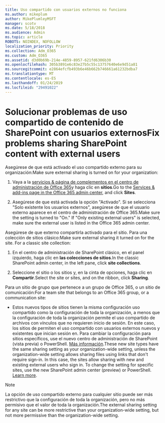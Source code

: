 ```yaml
---
title: Uso compartido con usuarios externos no funciona
ms.author: mikeplum
author: MikePlumleyMSFT
manager: scotv
ms.date: 5/18/2018
ms.audience: Admin
ms.topic: article
ROBOTS: NOINDEX, NOFOLLOW
localization_priority: Priority
ms.collection: Adm_O365
ms.custom: Adm_O365
ms.assetid: d3d0b69b-214e-4859-8957-621fd6306b30
ms.openlocfilehash: 305b3891e6c83e27b5c55c13757640e6e9d51a81
ms.sourcegitcommit: e2864efcfb493b6e46b662b746661a61232bdba7
ms.translationtype: MT
ms.contentlocale: es-ES
ms.lasthandoff: 01/24/2019
ms.locfileid: "29491022"
---
```

# <a name="fix-problems-sharing-sharepoint-content-with-external-users"></a><span data-ttu-id="49626-102">Solucionar problemas de uso compartido de contenido de SharePoint con usuarios externos</span><span class="sxs-lookup"><span data-stu-id="49626-102">Fix problems sharing SharePoint content with external users</span></span>

<span data-ttu-id="49626-103">Asegúrese de que está activado el uso compartido externo para su organización:</span><span class="sxs-lookup"><span data-stu-id="49626-103">Make sure external sharing is turned on for your organization:</span></span>
  
1. <span data-ttu-id="49626-104">Vaya a la [servicios &amp; página de complementos en el centro de administración de Office 365](https://portal.office.com/adminportal/home#/Settings/ServicesAndAddIns)y haga clic en **sitios**.</span><span class="sxs-lookup"><span data-stu-id="49626-104">Go to the [Services &amp; add-ins page in the Office 365 admin center](https://portal.office.com/adminportal/home#/Settings/ServicesAndAddIns), and click **Sites**.</span></span>
    
2. <span data-ttu-id="49626-p101">Asegúrese de que está activada la opción "Activado". Si se selecciona "Solo existente los usuarios externos", asegúrese de que el usuario externo aparece en el centro de administración de Office 365.</span><span class="sxs-lookup"><span data-stu-id="49626-p101">Make sure the setting is turned to "On." If "Only existing external users" is selected, make sure the external user is listed in the Office 365 admin center.</span></span>
    
<span data-ttu-id="49626-p102">Asegúrese de que externo compartirla activado para el sitio. Para una colección de sitios clásico:</span><span class="sxs-lookup"><span data-stu-id="49626-p102">Make sure external sharing it turned on for the site. For a classic site collection:</span></span>
  
1. <span data-ttu-id="49626-109">En el centro de administración de SharePoint clásico, en el panel izquierdo, haga clic en **las colecciones de sitios**.</span><span class="sxs-lookup"><span data-stu-id="49626-109">In the classic SharePoint admin center, in the left pane, click **site collections**.</span></span>
    
2. <span data-ttu-id="49626-110">Seleccione el sitio o los sitios y, en la cinta de opciones, haga clic en **Compartir**.</span><span class="sxs-lookup"><span data-stu-id="49626-110">Select the site or sites, and on the ribbon, click **Sharing**.</span></span>
    
<span data-ttu-id="49626-111">Para un sitio de grupo que pertenece a un grupo de Office 365, o un sitio de comunicación:</span><span class="sxs-lookup"><span data-stu-id="49626-111">For a team site that belongs to an Office 365 group, or a communication site:</span></span>
  
- <span data-ttu-id="49626-p103">Estos nuevos tipos de sitios tienen la misma configuración uso compartido como la configuración de toda la organización, a menos que la configuración de toda la organización permite el uso compartido de archivos con vínculos que no requieren inicio de sesión. En este caso, los sitios de permiten el uso compartido con usuarios externos nuevos y existentes que inician sesión en. Para cambiar la configuración para sitios específicos, use el nuevo centro de administración de SharePoint (vista previa) o PowerShell. [Más información](https://go.microsoft.com/fwlink/?linkid=871863).</span><span class="sxs-lookup"><span data-stu-id="49626-p103">These new site types have the same sharing setting as your organization-wide setting, unless the organization-wide setting allows sharing files using links that don't require sign-in. In this case, the sites allow sharing with new and existing external users who sign in. To change the setting for specific sites, use the new SharePoint admin center (preview) or PowerShell. [Learn more](https://go.microsoft.com/fwlink/?linkid=871863).</span></span>
    
> [!NOTE]
> <span data-ttu-id="49626-116">La opción de uso compartido externo para cualquier sitio puede ser más restrictivo que la configuración de toda la organización, pero no más permisivo que el valor de toda la organización.</span><span class="sxs-lookup"><span data-stu-id="49626-116">The external sharing setting for any site can be more restrictive than your organization-wide setting, but not more permissive than the organization-wide setting.</span></span> 
  


